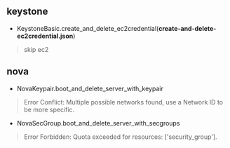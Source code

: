 ## keystone

- KeystoneBasic.create_and_delete_ec2credential(**create-and-delete-ec2credential.json**)
> skip ec2

## nova

- NovaKeypair.boot_and_delete_server_with_keypair
> Error Conflict: Multiple possible networks found, use a Network ID to be more specific.

- NovaSecGroup.boot_and_delete_server_with_secgroups
> Error Forbidden: Quota exceeded for resources: ['security_group'].

